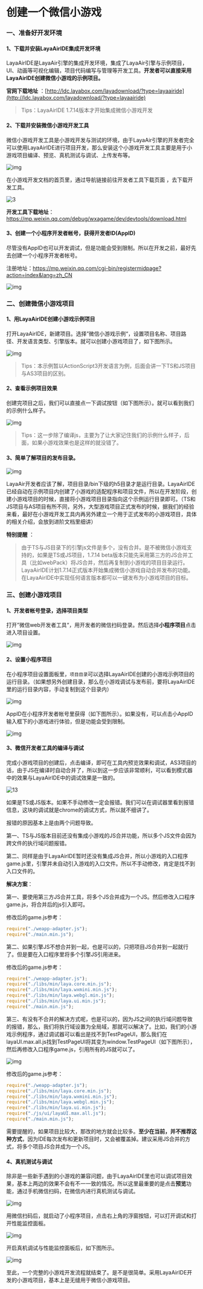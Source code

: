 # 创建一个微信小游戏

### 一、准备好开发环境

#### 1、下载并安装LayaAirIDE集成开发环境

LayaAirIDE是LayaAir引擎的集成开发环境，集成了LayaAir引擎与示例项目，UI、动画等可视化编辑，项目代码编写与管理等开发工具。**开发者可以直接采用LayaAirIDE创建微信小游戏的示例项目。**

**官网下载地址** ：[http://ldc.layabox.com/layadownload/?type=layaairide](http://ldc.layabox.com/layadownload/?type=layaairide)

> Tips：LayaAirIDE 1.7.14版本才开始集成微信小游戏开发

#### 2、下载并安装微信小游戏开发工具

微信小游戏开发工具是小游戏开发与测试的环境，由于LayaAir引擎的开发者完全可以使用LayaAirIDE进行项目开发，那么安装这个小游戏开发工具主要是用于小游戏项目编译、预览、真机测试与调试、上传发布等。

![img](img/1.png)

在小游戏开发文档的首页里，通过导航链接前往开发者工具下载页面 ，去下载开发工具。

![3](img/3.jpg) 

**开发工具下载地址**：
https://mp.weixin.qq.com/debug/wxagame/dev/devtools/download.html

#### 3、创建一个小程序开发者帐号，获得开发者ID(AppID)

尽管没有AppID也可以开发调试，但是功能会受到限制。所以在开发之前，最好先去创建一个小程序开发者帐号。

注册地址：https://mp.weixin.qq.com/cgi-bin/registermidpage?action=index&lang=zh_CN

![img](img/2.png)

### 

### 二、创建微信小游戏项目

#### 1、用LayaAirIDE创建小游戏示例项目

打开LayaAirIDE，新建项目。选择”微信小游戏示例“，设置项目名称、项目路径、开发语言类型、引擎版本。就可以创建小游戏项目了，如下图所示。

![img](img/4.jpg)

> Tips：本示例暂以ActionScript3开发语言为例，后面会讲一下TS和JS项目与AS3项目的区别。

#### 2、查看示例项目效果

创建完项目之后，我们可以直接点一下调试按钮（如下图所示）。就可以看到我们的示例什么样子。

![img](img/5.jpg)

> Tips：这一步除了编译js，主要为了让大家记住我们的示例什么样子，后面，如果小游戏效果也是这样的就没错了。

#### 3、简单了解项目的发布目录。

![img](img/6.png)

LayaAir开发者应该了解，项目目录/bin下级的h5目录才是运行目录。LayaAirIDE已经自动在示例项目内创建了小游戏的适配程序和项目文件，所以在开发阶段，创建小游戏项目的时候，直接将小游戏项目目录指向这个示例运行目录即可。（TS和JS项目与AS项目有所不同，另外，大型游戏项目正式发布的时候，据我们的经验来看，最好在小游戏开发工具内再另外建立一个用于正式发布的小游戏项目，具体的相关介绍，会放到进阶文档里细讲）

**特别提醒** ：

> 由于TS与JS目录下的引擎js文件是多个，没有合并。是不被微信小游戏支持的，如果是TS或JS项目，1.7.14 beta版本只能先采用第三方的JS合并工具（比如webPack）将JS合并，然后再复制到小游戏的项目目录运行。LayaAirIDE计划1.7.14正式版本开始集成微信小游戏自动合并发布的功能。在LayaAirIDE中实现任何语言版本都可以一键发布为小游戏项目的目标。

### 三、创建小游戏项目

#### 1、开发者帐号登录，选择项目类型

打开”微信web开发者工具“，用开发者的微信扫码登录。然后选择**小程序项目**点击进入项目设置。

![img](img/7.jpg)

#### 2、设置小程序项目

在小程序项目设置面板里，`项目目录`可以选择LayaAirIDE创建的小游戏示例项目的运行目录。（如果想另外创建目录，那么在小游戏调试与发布前，要将LayaAirIDE里的运行目录内容，手动复制到这个目录内）

![img](img/8.jpg)

AppID在小程序开发者帐号里获得（如下图所示）。如果没有，可以点击小AppID输入框下的小游戏进行体验，但是功能会受到限制。

![img](img/9.jpg)

#### 3、微信开发者工具的编译与调试

完成小游戏项目的创建后，点击编译，即可在工具内预览效果和调试，AS3项目的话，由于JS在编译时自动合并了，所以到这一步应该非常顺利，可以看到模式器中的效果与LayaAirIDE中的调试效果是一致的。

![13](img/13.png) 

如果是TS或JS版本。如果不手动修改一定会报错。我们可以在调试器里看到报错信息，这块的调试就是chrome的调试方式，所以就不细讲了。

报错的原因基本上是由两个问题导致。

第一、TS与JS版本目前还没有集成小游戏的JS合并功能，所以多个JS文件会因为跨文件的执行域问题报错。

第二、同样是由于LayaAirIDE暂时还没有集成JS合并，所以小游戏的入口程序game.js里，引擎并未自动引入游戏的入口文件。所以不手动修改，肯定是找不到入口文件的。

**解决方案**：

第一、要使用第三方JS合并工具，将多个JS合并成为一个JS。然后修改入口程序game.js，将合并后的js引入即可。

修改后的game.js参考：

```javascript
require("./weapp-adapter.js");
require("./main.min.js");
```

第二、如果引擎JS不想合并到一起，也是可以的，只把项目JS合并到一起就行了。但是要在入口程序里将多个引擎JS引用进来。

修改后的game.js参考：

```javascript
require("./weapp-adapter.js");
require("./libs/min/laya.core.min.js");
require("./libs/min/laya.wxmini.min.js");
require("./libs/min/laya.webgl.min.js");
require("./libs/min/laya.ui.min.js");
require("./main.min.js");
```

第三、有没有不合并的解决方式呢，也是可以的，因为JS之间的执行域问题导致的报错，那么，我们将执行域设置为全局域，那就可以解决了。比如，我们的小游戏示例程序，通过调试器可以看出是找不到TestPageUI，那么我们在layaUI.max.all.js找到TestPageUI将其变为window.TestPageUI（如下图所示），然后再修改入口程序game.js，引用所有的JS就可以了。

![img](img/12.png) 

修改后的game.js参考：

```javascript
require("./weapp-adapter.js");
require("./libs/min/laya.core.min.js");
require("./libs/min/laya.wxmini.min.js");
require("./libs/min/laya.webgl.min.js");
require("./libs/min/laya.ui.min.js");
require("./js/ui/layaUI.max.all.js");
require("./main.min.js");
```

需要提醒的，如果项目比较大，那改的地方就会比较多。**至少在当前，并不推荐这种方式**，因为IDE每次发布和更新项目时，又会被覆盖掉。建议采用JS合并的方式，将多个项目JS合并成为一个JS。

#### 4、真机测试与调试

除非是一些新手遇到的小游戏的兼容问题，由于LayaAirIDE里也可以调试项目效果，基本上两边的效果不会有不一一致的情况。所以这里最重要的是点击**预览**功能，通过手机微信扫码，在微信内进行真机测试与调试。

![img](img/14.png) 

用微信扫码后，就启动了小程序项目，点击右上角的浮窗按钮，可以打开调试和打开性能监控面板。

![img](img/10.png)

开启真机调试与性能监控面板后，如下图所示。

![img](img/11.png) 



至此，一个完整的小游戏开发流程就结束了。是不是很简单。采用LayaAirIDE开发的小游戏项目，基本上是无缝用于微信小游戏项目。